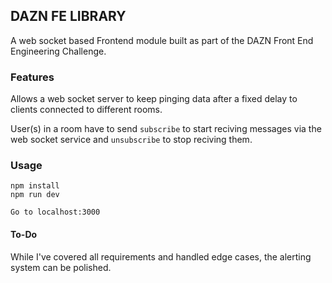 ## DAZN FE LIBRARY

A web socket based Frontend module built as part of the DAZN Front End Engineering Challenge.

### Features

Allows a web socket server to keep pinging data after a fixed delay to clients connected to different rooms.

User(s) in a room have to send `subscribe` to start reciving messages via the web socket service and `unsubscribe` to stop reciving them.

### Usage

```
npm install
npm run dev

Go to localhost:3000
```

#### To-Do

While I've covered all requirements and handled edge cases, the alerting system can be polished.
